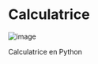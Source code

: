 # Calculatrice

![image](https://user-images.githubusercontent.com/79324894/122651417-f690f180-d138-11eb-82b6-98aae254daec.png)

Calculatrice en Python
